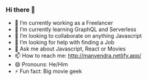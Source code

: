 ### Hi there 👋

- 🔭 I’m currently working as a Freelancer
- 🌱 I’m currently learning GraphQL and Serverless
- 👯 I’m looking to collaborate on anything Javascript
- 🤔 I’m looking for help with finding a Job
- 💬 Ask me about Javascript, React or Movies
- 📫 How to reach me: http://manvendra.netlify.app/
- 😄 Pronouns: He/Him
- ⚡ Fun fact: Big movie geek
